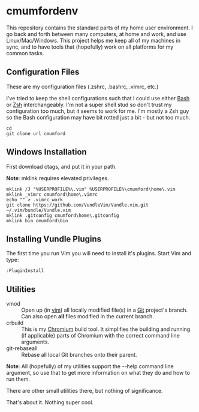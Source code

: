 cmumfordenv
===========

This repository contains the standard parts of my home user environment. I go back and forth between many computers, at home and work, and use Linux/Mac/Windows. This project helps me keep all of my machines in sync, and to have tools that (hopefully) work on all platforms for my common tasks.

Configuration Files
-------------------------
These are my configuration files (.zshrc, .bashrc, .vimrc, etc.)

I've tried to keep the shell configurations such that I could use either [Bash](http://www.gnu.org/software/bash/bash.html) or [Zsh](http://www.zsh.org/) interchangeably.
I'm not a super shell stud so don't trust my configuration too much, but it seems to work for me.
I'm mostly a Zsh guy so the Bash configuration may have bit rotted just a bit - but not too much.

    cd
    git clone url cmumford

## Windows Installation

First download ctags, and put it in your path.

**Note**: mklink requires elevated privileges.

    mklink /J "%USERPROFILE%\.vim" %USERPROFILE%\cmumford\home\.vim
    mklink _vimrc cmumford\home\.vimrc
    echo "" > .vimrc_work
    git clone https://github.com/VundleVim/Vundle.vim.git ~/.vim/bundle/Vundle.vim
	mklink .gitconfig cmumford\home\.gitconfig
	mklink bin cmumford\bin

## Installing Vundle Plugins

The first time you run Vim you will need to install it's plugins. Start Vim and type:

    :PluginInstall

Utilities
-------------------------
<dl>
  <dt>vmod</dt>
  <dd>Open up (in <a href="http://www.vim.org/">vim</a>) all locally modified file(s) in a <a href="http://git-scm.com/">Git</a> project's branch. Can also open <b>all</b> files modified in the current branch.</dd>
  <dt>crbuild</dt>
  <dd>This is my <a href="http://www.chromium.org/Home">Chromium</a> build tool. It simplifies the building and running (if applicable) parts of Chromium with the correct command line arguments.</dd>
  <dt>git-rebaseall</dt>
  <dd>Rebase all local Git branches onto their parent.</dd>
</dl>

**Note**: All (hopefully) of my utilities support the --help command line argument, so use that to get more information on what they do and how to run them.

There are other small utilities there, but nothing of significance.

That's about it. Nothing super cool.

